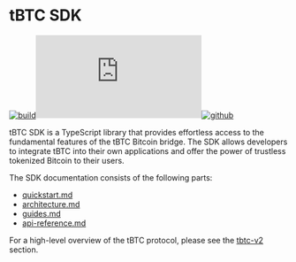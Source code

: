 # tBTC SDK

[![build](https://img.shields.io/github/actions/workflow/status/keep-network/tbtc-v2/typescript.yml?branch=main\&event=push\&label=build)](https://github.com/keep-network/tbtc-v2/actions/workflows/typescript.yml)[![npm](https://img.shields.io/npm/v/%40keep-network%2Ftbtc-v2.ts)](https://www.npmjs.com/package/@keep-network/tbtc-v2.ts)[![github](https://badgen.net/static/GitHub/tbtc-v2%2ftypescript/blue?icon=github)](https://github.com/keep-network/tbtc-v2/tree/main/typescript)

tBTC SDK is a TypeScript library that provides effortless access to the fundamental features of the tBTC Bitcoin bridge. The SDK allows developers to integrate tBTC into their own applications and offer the power of trustless tokenized Bitcoin to their users.

The SDK documentation consists of the following parts:

* [quickstart.md](quickstart.md "mention")&#x20;
* [architecture.md](architecture.md "mention")
* [guides.md](guides.md "mention")
* [api-reference.md](api-reference.md "mention")

For a high-level overview of the tBTC protocol, please see the [tbtc-v2](../../../applications/tbtc-v2/ "mention") section.
